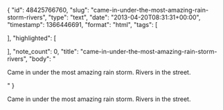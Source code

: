 {
  "id": 48425766760,
  "slug": "came-in-under-the-most-amazing-rain-storm-rivers",
  "type": "text",
  "date": "2013-04-20T08:31:31+00:00",
  "timestamp": 1366446691,
  "format": "html",
  "tags": [

  ],
  "highlighted": [

  ],
  "note_count": 0,
  "title": "came-in-under-the-most-amazing-rain-storm-rivers",
  "body": "<p>Came in under the most amazing rain storm. Rivers in the street.</p>"
}

<p>Came in under the most amazing rain storm. Rivers in the street.</p>